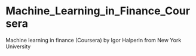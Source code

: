 # Machine_Learning_in_Finance_Coursera
Machine learning in finance (Coursera) by Igor Halperin from New York University
